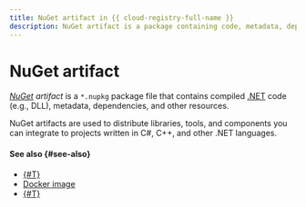 ```yaml
---
title: NuGet artifact in {{ cloud-registry-full-name }}
description: NuGet artifact is a package containing code, metadata, dependencies, and other resources. NuGet packages are used to distribute libraries, tools, and components you can add to your .NET projects.
---
```


# NuGet artifact

_[NuGet](https://en.wikipedia.org/wiki/NuGet) artifact_ is a `*.nupkg` package file that contains compiled [.NET](https://en.wikipedia.org/wiki/.NET) code (e.g., DLL), metadata, dependencies, and other resources.

NuGet artifacts are used to distribute libraries, tools, and components you can integrate to projects written in C#, C++, and other .NET languages.

#### See also {#see-also}

* [{#T}](./art-java.md)
* [Docker image](./docker-image.md)
* [{#T}](./art-nodejs.md)